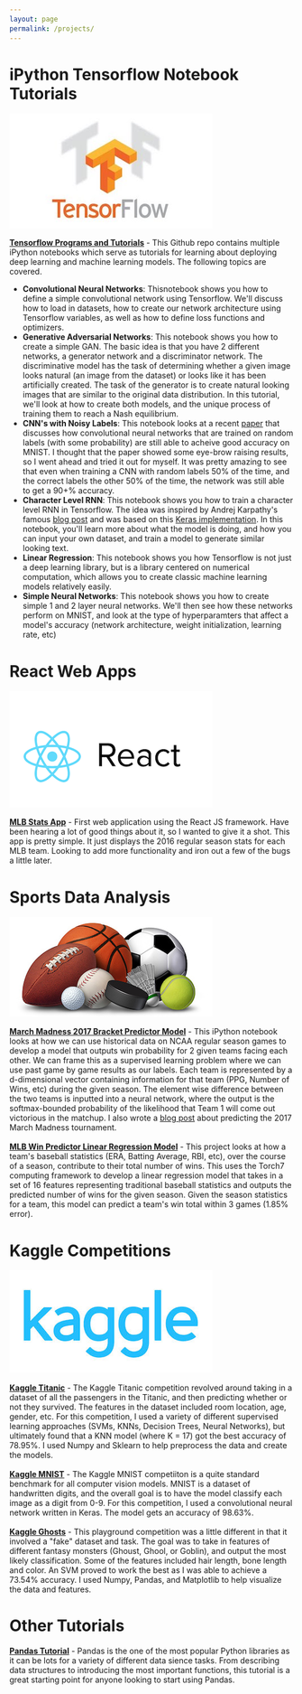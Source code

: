 ```yaml
---
layout: page
permalink: /projects/
---
```


iPython Tensorflow Notebook Tutorials
====================
![](/assets/tf.jpg) 

<a href="https://github.com/adeshpande3/Tensorflow-Programs-and-Tutorials" target="_blank">**Tensorflow Programs and Tutorials**</a> - This Github repo contains multiple iPython notebooks which serve as tutorials for learning about deploying deep learning and machine learning models. The following topics are covered. 
- **Convolutional Neural Networks**: Thisnotebook shows you how to define a simple convolutional network using Tensorflow. We'll discuss how to load in datasets, how to create our network architecture using Tensorflow variables, as well as how to define loss functions and optimizers. 
- **Generative Adversarial Networks**: This notebook shows you how to create a simple GAN. The basic idea is that you have 2 different networks, a generator network and a discriminator network. The discriminative model has the task of determining whether a given image looks natural (an image from the dataset) or looks like it has been artificially created. The task of the generator is to create natural looking images that are similar to the original data distribution. In this tutorial, we'll look at how to create both models, and the unique process of training them to reach a Nash equilibrium. 
- **CNN's with Noisy Labels**: This notebook looks at a recent [paper](https://arxiv.org/pdf/1703.08774.pdf) that discusses how convolutional neural networks that are trained on random labels (with some probability) are still able to acheive good accuracy on MNIST. I thought that the paper showed some eye-brow raising results, so I went ahead and tried it out for myself. It was pretty amazing to see that even when training a CNN with random labels 50% of the time, and the correct labels the other 50% of the time, the network was still able to get a 90+% accuracy. 
- **Character Level RNN**: This notebook shows you how to train a character level RNN in Tensorflow. The idea was inspired by Andrej Karpathy's famous [blog post](http://karpathy.github.io/2015/05/21/rnn-effectiveness/) and was based on this [Keras implementation](http://machinelearningmastery.com/text-generation-lstm-recurrent-neural-networks-python-keras/). In this notebook, you'll learn more about what the model is doing, and how you can input your own dataset, and train a model to generate similar looking text. 
- **Linear Regression**: This notebook shows you how Tensorflow is not just a deep learning library, but is a library centered on numerical computation, which allows you to create classic machine learning models relatively easily.
- **Simple Neural Networks**: This notebook shows you how to create simple 1 and 2 layer neural networks. We'll then see how these networks perform on MNIST, and look at the type of hyperparamters that affect a model's accuracy (network architecture, weight initialization, learning rate, etc)

React Web Apps
====================
![](/assets/react.png) 

<a href="https://mlb-stats-app.herokuapp.com/" target="_blank">**MLB Stats App**</a> - First web application using the React JS framework. Have been hearing a lot of good things about it, so I wanted to give it a shot. This app is pretty simple. It just displays the 2016 regular season stats for each MLB team. Looking to add more functionality and iron out a few of the bugs a little later. 

Sports Data Analysis
====================
![](/assets/sports.jpg) 

<a href="https://github.com/adeshpande3/March-Madness-2017/blob/master/March%20Madness%202017.ipynb" target="_blank">**March Madness 2017 Bracket Predictor Model**</a> - This iPython notebook looks at how we can use historical data on NCAA regular season games to develop a model that outputs win probability for 2 given teams facing each other. We can frame this as a supervised learning problem where we can use past game by game results as our labels. Each team is represented by a d-dimensional vector containing information for that team (PPG, Number of Wins, etc) during the given season. The element wise difference between the two teams is inputted into a neural network, where the output is the softmax-bounded probability of the likelihood that Team 1 will come out victorious in the matchup. I also wrote a <a href="https://adeshpande3.github.io/adeshpande3.github.io/Applying-Machine-Learning-to-March-Madness" target="_blank">blog post</a> about predicting the 2017 March Madness tournament. 
<br><br><a href="https://github.com/adeshpande3/MLB_Win_Predictor/blob/master/BaseballWinPredictor.lua" target="_blank">**MLB Win Predictor Linear Regression Model**</a> - This project looks at how a team's baseball statistics (ERA, Batting Average, RBI, etc), over the course of a season, contribute to their total number of wins. This uses the Torch7 computing framework to develop a linear regression model that takes in a set of 16 features representing traditional baseball statistics and outputs the predicted number of wins for the given season. Given the season statistics for a team, this model can predict a team's win total within 3 games (1.85% error). 

Kaggle Competitions
====================
![](/assets/kaggle.jpg) 

<a href="https://github.com/adeshpande3/KaggleTitanic" target="_blank">**Kaggle Titanic**</a> - The Kaggle Titanic competition revolved around taking in a dataset of all the passengers in the Titanic, and then predicting whether or not they survived. The features in the dataset included room location, age, gender, etc. For this competition, I used a variety of different supervised learning approaches (SVMs, KNNs, Decision Trees, Neural Networks), but ultimately found that a KNN model (where K = 17) got the best accuracy of 78.95%. I used Numpy and Sklearn to help preprocess the data and create the models. 
<br><br><a href="https://github.com/adeshpande3/Kaggle-MNIST" target="_blank">**Kaggle MNIST**</a> - The Kaggle MNIST competiiton is a quite standard benchmark for all computer vision models. MNIST is a dataset of handwritten digits, and the overall goal is to have the model classify each image as a digit from 0-9. For this competition, I used a convolutional neural network written in Keras. The model gets an accuracy of 98.63%.
<br><br><a href="https://github.com/adeshpande3/KaggleGhosts" target="_blank">**Kaggle Ghosts**</a> - This playground competition was a little different in that it involved a "fake" dataset and task. The goal was to take in features of different fantasy monsters (Ghoust, Ghool, or Goblin), and output the most likely classification. Some of the features included hair length, bone length and color. An SVM proved to work the best as I was able to achieve a 73.54% accuracy. I used Numpy, Pandas, and Matplotlib to help visualize the data and features. 

Other Tutorials
====================

<a href="https://github.com/adeshpande3/Pandas-Tutorial/blob/master/Pandas%20Tutorial.ipynb" target="_blank">**Pandas Tutorial**</a> - Pandas is the one of the most popular Python libraries as it can be lots for a variety of different data sience tasks. From describing data structures to introducing the most important functions, this tutorial is a great starting point for anyone looking to start using Pandas. 
